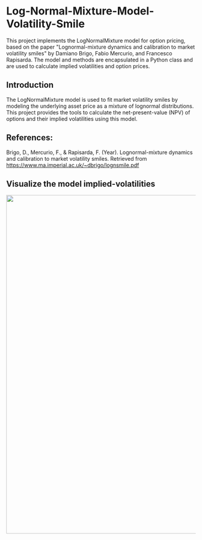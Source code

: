 # Log-Normal-Mixture-Model-Volatility-Smile
This project implements the LogNormalMixture model for option pricing, based on the paper "Lognormal-mixture dynamics and calibration to market volatility smiles" by Damiano Brigo, Fabio Mercurio, and Francesco Rapisarda. The model and methods are encapsulated in a Python class and are used to calculate implied volatilities and option prices.

## Introduction
The LogNormalMixture model is used to fit market volatility smiles by modeling the underlying asset price as a mixture of lognormal distributions. This project provides the tools to calculate the net-present-value (NPV) of options and their implied volatilities using this model.

## References:
Brigo, D., Mercurio, F., & Rapisarda, F. (Year). Lognormal-mixture dynamics and calibration to market volatility smiles. Retrieved from https://www.ma.imperial.ac.uk/~dbrigo/lognsmile.pdf

## Visualize the model implied-volatilities
<p align="center">
    <img src="https://i.imgur.com/Vpwt0ru.png" width="900"/>
</p>
